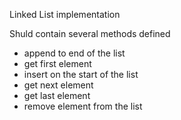 
Linked List implementation 

Shuld contain several methods defined 

- append to end of the list
- get first element
- insert on the start of the list
- get next element
- get last element
- remove element from the list

